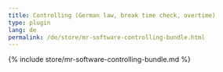 ```yaml
---
title: Controlling (German law, break time check, overtime)
type: plugin
lang: de
permalink: /de/store/mr-software-controlling-bundle.html
---
```


{% include store/mr-software-controlling-bundle.md %}
